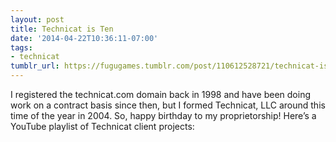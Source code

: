 ```yaml
---
layout: post
title: Technicat is Ten
date: '2014-04-22T10:36:11-07:00'
tags:
- technicat
tumblr_url: https://fugugames.tumblr.com/post/110612528721/technicat-is-ten
---
```

I registered the technicat.com domain back in 1998 and have been doing work on a contract basis since then, but I formed Technicat, LLC around this time of the year in 2004. So, happy birthday to my proprietorship! Here’s a YouTube playlist of Technicat client projects:

